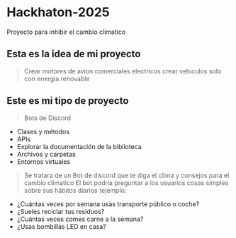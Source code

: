 # Hackhaton-2025
Proyecto para inhibir el cambio climatico

## Esta es la idea de mi proyecto 
> Crear motores de avion comerciales electricos
>  crear vehiculos solo con energia renovable 

## Este es mi tipo de proyecto
> Bots de Discord 
- Clases y métodos
- APIs
- Explorar la documentación de la biblioteca
- Archivos y carpetas
- Entornos virtuales
> Se tratara de un Bot de discord que te diga el clima y consejos para el cambio climatico 
> El bot podría preguntar a los usuarios cosas simples sobre sus hábitos diarios (ejemplo:
- ¿Cuántas veces por semana usas transporte público o coche?
- ¿Sueles reciclar tus residuos?
- ¿Cuántas veces comes carne a la semana?
- ¿Usas bombillas LED en casa?


